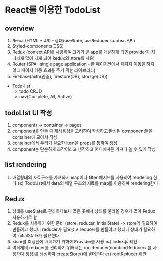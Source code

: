 # React를 이용한 TodoList 

## overview
1. React (HTML + JS) - 상태(useState, useReducer, context API)
2. Styled-components(CSS)
3. Redux (context API를 사용하여 크기가 큰 app를 개발하게 되면 provider가 지나치게 많아 지게 되어 Redux의 store를 사용)
4. Router (SPA : single page application - 한 페이지안에서 페이지 이동을 하지 않고 페이지 이동 효과를 주기 위한 라이브러리)
5. Firebase(auth(인증), firestore(DB), storege(DB))

- Todo-list
    - todo CRUD
    - nav(Complete, All, Active)
 ## todoLIst UI 작성
 1.  components -> container -> pages
 2.  component를 만들 때 재사용성을 고려하여 작성하고 완성된 component들을 container에 모아서 작성
 3.  container에서 우리가 필요한 item을 props를 통하여 생성 
 4.  component는 단순하게 조각이라고 생각하고 어디에서든 가져다 쓸 수 있게 작성

## list rendering
1. 배열형태의 자료구조를 가져와서 map이나 filter 메서드를 사용하여 rendering 한다 ex) TodoList에서 data의 배열 구조의 자료를 map를 이용하여 rendering한다

## Redux
1. 상태를 useState로 관리하다보니 많은 곳에서 상태를 불러올 경우가 많아 Redux사용하기로 함
2. Redux를 사용하기 위한 준비 (store, reducer, initialState) -> store가 필요하여 만들려고 했더니 reducer가 필요했고 reducer를 만들려고 했더니 상태가 필요하여 initialState가 필요했다
3. store를 최상단에 배치하기 위하여 Provider를 사용 ex) index.js 확인
4. 여러개의 reducer를 관리하기 위해서는 rootReducer(combineReducers 를 사용하여 생성)를 생성하여 createStore()에 넣어준다 ex) rootReducer 확인
